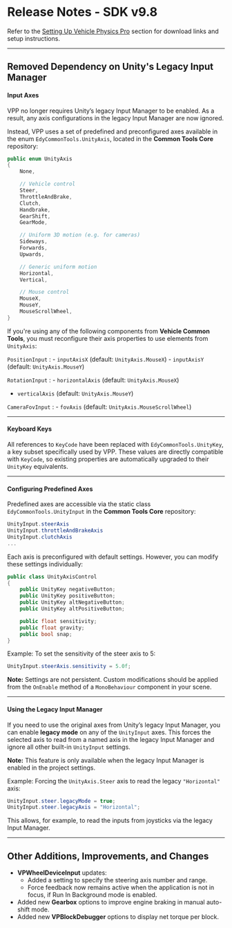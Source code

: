 # Release Notes - SDK v9.8

Refer to the [Setting Up Vehicle Physics Pro](/user-guide/setting-up-vpp) section for download links and setup instructions.

---

## Removed Dependency on Unity's Legacy Input Manager

#### Input Axes

VPP no longer requires Unity’s legacy Input Manager to be enabled. As a result, any axis configurations in the legacy Input Manager are now ignored.

Instead, VPP uses a set of predefined and preconfigured axes available in the enum `EdyCommonTools.UnityAxis`, located in the **Common Tools Core** repository:

```csharp
public enum UnityAxis
{
    None,

    // Vehicle control
    Steer,
    ThrottleAndBrake,
    Clutch,
    Handbrake,
    GearShift,
    GearMode,

    // Uniform 3D motion (e.g. for cameras)
    Sideways,
    Forwards,
    Upwards,

    // Generic uniform motion
    Horizontal,
    Vertical,

    // Mouse control
    MouseX,
    MouseY,
    MouseScrollWheel,
}
```

If you're using any of the following components from **Vehicle Common Tools**, you must reconfigure their axis properties to use elements from `UnityAxis`:

`PositionInput`
: - `inputAxisX` (default: `UnityAxis.MouseX`)
 	- `inputAxisY` (default: `UnityAxis.MouseY`)

`RotationInput`
: - `horizontalAxis` (default: `UnityAxis.MouseX`)
  - `verticalAxis` (default: `UnityAxis.MouseY`)

`CameraFovInput`
: - `fovAxis` (default: `UnityAxis.MouseScrollWheel`)

---

#### Keyboard Keys

All references to `KeyCode` have been replaced with `EdyCommonTools.UnityKey`, a key subset specifically used by VPP. These values are directly compatible with `KeyCode`, so existing properties are automatically upgraded to their `UnityKey` equivalents.

---

#### Configuring Predefined Axes

Predefined axes are accessible via the static class `EdyCommonTools.UnityInput` in the **Common Tools Core** repository:

```csharp
UnityInput.steerAxis
UnityInput.throttleAndBrakeAxis
UnityInput.clutchAxis
...
```

Each axis is preconfigured with default settings. However, you can modify these settings individually:

```csharp
public class UnityAxisControl
{
    public UnityKey negativeButton;
    public UnityKey positiveButton;
    public UnityKey altNegativeButton;
    public UnityKey altPositiveButton;

    public float sensitivity;
    public float gravity;
    public bool snap;
}
```

Example: To set the sensitivity of the steer axis to 5:

```csharp
UnityInput.steerAxis.sensitivity = 5.0f;
```

**Note:** Settings are not persistent. Custom modifications should be applied from the `OnEnable` method of a `MonoBehaviour` component in your scene.

---

#### Using the Legacy Input Manager

If you need to use the original axes from Unity’s legacy Input Manager, you can enable **legacy mode** on
any of the `UnityInput` axes. This forces the selected axis to read from a named axis in the legacy Input
Manager and ignore all other built-in `UnityInput` settings.

**Note:** This feature is only available when the legacy Input Manager is enabled in the project settings.

Example: Forcing the `UnityAxis.Steer` axis to read the legacy `"Horizontal"` axis:

```csharp
UnityInput.steer.legacyMode = true;
UnityInput.steer.legacyAxis = "Horizontal";
```

This allows, for example, to read the inputs from joysticks via the legacy Input Manager.

---

## Other Additions, Improvements, and Changes

- **VPWheelDeviceInput** updates:
    - Added a setting to specify the steering axis number and range.
    - Force feedback now remains active when the application is not in focus, if Run In Background mode is enabled.
- Added new **Gearbox** options to improve engine braking in manual auto-shift mode.
- Added new **VPBlockDebugger** options to display net torque per block.
